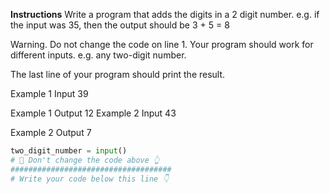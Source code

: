 **Instructions**
Write a program that adds the digits in a 2 digit number. e.g. if the input was 35, then the output should be 3 + 5 = 8

Warning. Do not change the code on line 1. Your program should work for different inputs. e.g. any two-digit number.

The last line of your program should print the result.

Example 1 Input
39

Example 1 Output
12
Example 2 Input
43

Example 2 Output
7

```python
two_digit_number = input()
# 🚨 Don't change the code above 👆
####################################
# Write your code below this line 👇
```